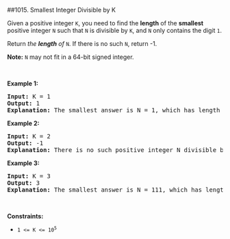 ##1015. Smallest Integer Divisible by K
<p>Given a positive integer <code>K</code>, you need to find the <strong>length</strong> of the <strong>smallest</strong> positive integer <code>N</code> such that <code>N</code> is divisible by <code>K</code>, and <code>N</code> only contains the digit <code>1</code>.</p>

<p>Return <em>the <strong>length</strong> of </em><code>N</code>. If there is no such <code>N</code>, return -1.</p>

<p><strong>Note:</strong> <code>N</code> may not fit in a 64-bit signed integer.</p>

<p>&nbsp;</p>
<p><strong>Example 1:</strong></p>

<pre>
<strong>Input:</strong> K = 1
<strong>Output:</strong> 1
<strong>Explanation:</strong> The smallest answer is N = 1, which has length 1.
</pre>

<p><strong>Example 2:</strong></p>

<pre>
<strong>Input:</strong> K = 2
<strong>Output:</strong> -1
<strong>Explanation:</strong> There is no such positive integer N divisible by 2.
</pre>

<p><strong>Example 3:</strong></p>

<pre>
<strong>Input:</strong> K = 3
<strong>Output:</strong> 3
<strong>Explanation:</strong> The smallest answer is N = 111, which has length 3.
</pre>

<p>&nbsp;</p>
<p><strong>Constraints:</strong></p>

<ul>
	<li><code>1 &lt;= K &lt;= 10<sup>5</sup></code></li>
</ul>
